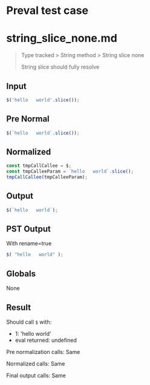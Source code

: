 # Preval test case

# string_slice_none.md

> Type tracked > String method > String slice none
>
> String slice should fully resolve

## Input

`````js filename=intro
$('hello   world'.slice());
`````

## Pre Normal


`````js filename=intro
$(`hello   world`.slice());
`````

## Normalized


`````js filename=intro
const tmpCallCallee = $;
const tmpCalleeParam = `hello   world`.slice();
tmpCallCallee(tmpCalleeParam);
`````

## Output


`````js filename=intro
$(`hello   world`);
`````

## PST Output

With rename=true

`````js filename=intro
$( "hello   world" );
`````

## Globals

None

## Result

Should call `$` with:
 - 1: 'hello world'
 - eval returned: undefined

Pre normalization calls: Same

Normalized calls: Same

Final output calls: Same

